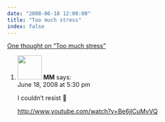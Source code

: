 ```yaml
---
date: "2008-06-18 12:00:00"
title: "Too much stress"
index: false
---
```


[One thought on &ldquo;Too much stress&rdquo;](/lemire/blog/2008/06-18-too-much-stress)

<ol class="comment-list">
<li id="comment-49976" class="comment even thread-even depth-1">
<div class="comment-author vcard">
<img alt src="https://secure.gravatar.com/avatar/d10ca8d11301c2f4993ac2279ce4b930?s=56&#038;d=mm&#038;r=g" srcset="https://secure.gravatar.com/avatar/d10ca8d11301c2f4993ac2279ce4b930?s=112&#038;d=mm&#038;r=g 2x" class="avatar avatar-56 photo" height="56" width="56" decoding="async" /> <b class="fn">MM</b> <span class="says">says:</span> </div>
<div class="comment-metadata"><time datetime="2008-06-18T17:30:07+00:00">June 18, 2008 at 5:30 pm</time></a> </div>
<div class="comment-content">
<p>I couldn&rsquo;t resist 🙂</p>
<p><a href="https://www.youtube.com/watch?v=Be6jlCuMvVQ" rel="nofollow ugc">http://www.youtube.com/watch?v=Be6jlCuMvVQ</a></p>
</div>
</li>
</ol>
